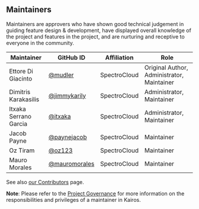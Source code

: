 ## Maintainers

Maintainers are approvers who have shown good technical judgement in guiding feature design & development, have displayed overall knowledge of the project and features in the project, and are nurturing and receptive to everyone in the community.

| Maintainer               | GitHub ID                                              | Affiliation                  | Role                                      |
| ------------------------ | ------------------------------------------------------ | -------------------------    | -----------                               |
| Ettore Di Giacinto       | [@mudler](https://github.com/mudler )                  |  SpectroCloud                | Original Author, Administrator, Maintainer|
| Dimitris Karakasilis     | [@jimmykarily](https://github.com/jimmykarily )        |  SpectroCloud                | Administrator, Maintainer                 |
| Itxaka Serrano Garcia    | [@itxaka](https://github.com/itxaka )                  |  SpectroCloud                | Administrator, Maintainer                 |
| Jacob Payne              | [@paynejacob](https://github.com/paynejacob )          |  SpectroCloud                | Maintainer                                |
| Oz Tiram                 | [@oz123](https://github.com/oz123 )                    |  SpectroCloud                | Maintainer                                |
| Mauro Morales            | [@mauromorales](https://github.com/mauromorales )      |  SpectroCloud                | Maintainer                                |

See also [our Contributors](/CONTRIBUTORS.md) page.

**Note**: Please refer to the [Project Governance](/GOVERNANCE.md) for more information on the responsibilities and privileges of a maintainer in Kairos.

